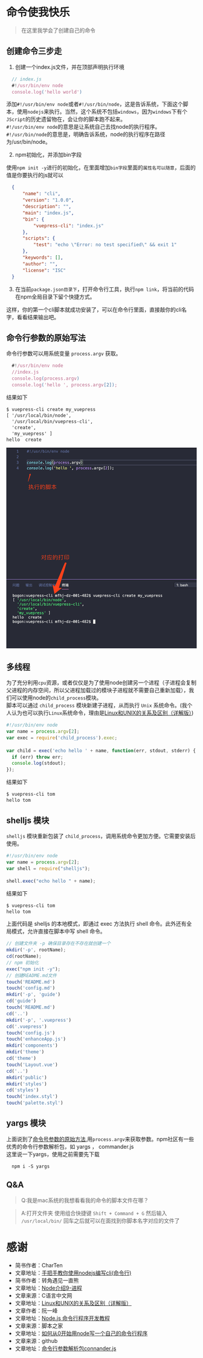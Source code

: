 # 命令使我快乐
> 在这里我学会了创建自己的命令
## 创建命令三步走
1. 创建一个index.js文件，并在顶部声明执行环境
```javascript
  // index.js
  #!/usr/bin/env node
  console.log('hello world')
```
添加`#!/usr/bin/env node`或者`#!/usr/bin/node`，这是告诉系统，下面这个脚本，使用`nodejs`来执行。当然，这个系统不包括`windows`，因为`windows`下有个`JScript`的历史遗留物在，会让你的脚本跑不起来。<br />
`#!/usr/bin/env node`的意思是让系统自己去找node的执行程序。<br />
`#!/usr/bin/node`的意思是，明确告诉系统，node的执行程序在路径为/usr/bin/node。

2. npm初始化，并添加bin字段

使用`npm init -y`进行的初始化，在里面增加`bin字段`里面的`属性名可以随意`，后面的值是你要执行的js就可以
```json
  {
      "name": "cli",
      "version": "1.0.0",
      "description": "",
      "main": "index.js",
      "bin": {
          "vuepress-cli": "index.js"
      },
      "scripts": {
          "test": "echo \"Error: no test specified\" && exit 1"
      },
      "keywords": [],
      "author": "",
      "license": "ISC"
  }
```
3. 在当前`package.json目录下`，打开命令行工具，执行`npm link`，将当前的代码在npm全局目录下留个快捷方式。

这样，你的第一个cli脚本就成功安装了，可以在命令行里面，直接敲你的cli名字，看看结果输出吧。
<h2 id='process'>命令行参数的原始写法</h2>

命令行参数可以用系统变量 `process.argv` 获取。
```javascript
  #!/usr/bin/env node
  //index.js
  console.log(process.argv)
  console.log('hello ', process.argv[2]);
```
结果如下
```
$ vuepress-cli create my_vuepress
[ '/usr/local/bin/node',
  '/usr/local/bin/vuepress-cli',
  'create',
  'my_vuepress' ]
hello  create
```
![process.argv获取参数图](./img/01.png)
## 多线程
为了充分利用`cpu`资源，或者仅仅是为了使用node创建另一个进程（子进程会复制父进程的内存空间，所以父进程加载过的模块子进程就不需要自己重新加载），我们可以使用node的`child_process`模块。<br />
脚本可以通过 `child_process` 模块新建子进程，从而执行 `Unix` 系统命令。(我个人认为也可以执行`Linux`系统命令，理由是[Linux和UNIX的关系及区别（详解版）](http://c.biancheng.net/view/707.html))
```javascript
#!/usr/bin/env node
var name = process.argv[2];
var exec = require('child_process').exec;

var child = exec('echo hello ' + name, function(err, stdout, stderr) {
  if (err) throw err;
  console.log(stdout);
});
```
结果如下
```
$ vuepress-cli tom
hello tom
```
## shelljs 模块
`shelljs` 模块重新包装了 `child_process`，调用系统命令更加方便。它需要安装后使用。
```javascript
#!/usr/bin/env node
var name = process.argv[2];
var shell = require("shelljs");

shell.exec("echo hello " + name);
```
结果如下
```
$ vuepress-cli tom
hello tom
```
上面代码是 shelljs 的本地模式，即通过 exec 方法执行 shell 命令。此外还有全局模式，允许直接在脚本中写 shell 命令。
```javascript
// 创建文件夹 -p 确保目录存在不存在就创建一个
mkdir('-p', rootName);
cd(rootName);
// npm 初始化
exec("npm init -y");
// 创建README.md文件
touch('README.md')
touch('config.md')
mkdir('-p', 'guide')
cd('guide')
touch('README.md')
cd('..')
mkdir('-p', '.vuepress')
cd('.vuepress')
touch('config.js')
touch('enhanceApp.js')
mkdir('components')
mkdir('theme')
cd('theme')
touch('Layout.vue')
cd('..')
mkdir('public')
mkdir('styles')
cd('styles')
touch('index.styl')
touch('palette.styl')
```
## yargs 模块
上面说到了[命令号参数的原始方法](#process),用`process.argv`来获取参数。npm社区有一些优秀的命令行参数解析包，如 yargs ， commander.js <br />
这里说一下yargs，使用之前需要先下载
```npm
  npm i -S yargs
```




## Q&A
> Q:我是mac系统的我想看看我的命令的脚本文件在哪？

> A:打开文件夹 使用组合快捷键 `Shift + Command + G` 然后输入 `/usr/local/bin/` 回车之后就可以在面找到你脚本名字对应的文件了
# 感谢
* 简书作者：CharTen
* 文章地址：[手把手教你使用nodejs编写cli(命令行)](https://www.jianshu.com/p/095c968d406f)
* 简书作者：转角遇见一直熊
* 文章地址：[Node介绍9-进程](https://www.jianshu.com/p/bab51f47b419)
* 文章来源：C语言中文网
* 文章地址：[Linux和UNIX的关系及区别（详解版）](http://c.biancheng.net/view/707.html)
* 文章作者：阮一峰
* 文章地址：[Node.js 命令行程序开发教程](http://www.ruanyifeng.com/blog/2015/05/command-line-with-node.html)
* 文章来源：脚本之家
* 文章地址：[如何从0开始用node写一个自己的命令行程序](https://www.jb51.net/article/153745.htm)
* 文章来源：github
* 文章地址：[命令行参数解析包connander.js](https://github.com/tj/commander.js/blob/master/Readme_zh-CN.md)